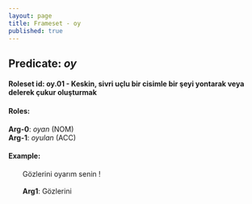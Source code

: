 ```yaml
---
layout: page
title: Frameset - oy
published: true
---
```

<h2>Predicate: <i>oy</i></h2>
<h4>Roleset id: oy.01 - Keskin, sivri uçlu bir cisimle bir şeyi yontarak veya delerek çukur oluşturmak<br>
<h4>Roles:</h4>
<b>Arg-0</b>: <i>oyan</i>  (NOM) <br>
<b>Arg-1</b>: <i>oyulan</i>  (ACC) <br>
<h4>Example:</h4>
&emsp;&emsp;Gözlerini oyarım senin !<br><br>
&emsp;&emsp;<b>Arg1</b>:  Gözlerini<br>

